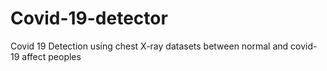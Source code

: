 # Covid-19-detector
Covid 19 Detection using chest X-ray datasets between normal and covid-19 affect peoples
